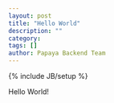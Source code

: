 ```yaml
---
layout: post
title: "Hello World"
description: ""
category: 
tags: []
author: Papaya Backend Team
---
```

{% include JB/setup %}

Hello World!